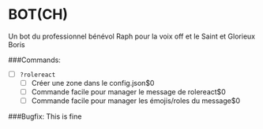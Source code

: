 # BOT(CH)
Un bot du professionnel bénévol Raph pour la voix off et le Saint et Glorieux Boris

###Commands:
- [ ] `?rolereact`
  - [ ] Créer une zone dans le config.json$0
  - [ ] Commande facile pour manager le message de rolereact$0
  - [ ] Commande facile pour manager les émojis/roles du message$0
  
###Bugfix:
This is fine
